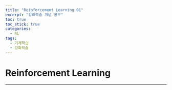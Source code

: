 ```yaml
---
title: "Reinforcement Learning 01"
excerpt: "강화학습 개념 공부"
toc: true
toc_stick: true
categories:
  - RL
tags:
  - 기계학습
  - 강화학습
---
```


# Reinforcement Learning
---
